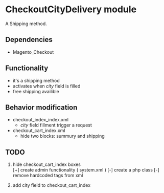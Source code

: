 # CheckoutCityDelivery module

A Shipping method. 

## Dependencies

- Magento_Checkout

## Functionality

- it's a shipping method
- activates when *city* field is filled
- free shipping availible

## Вehavior modification

- checkout_index_index.xml
  - *city* field fillment trigger a request
- checkout_cart_index.xml
  - hide two blocks: summury and shipping

## TODO

1. hide checkout_cart_index boxes  
  [+] create admin functionality ( system.xml )
  [-] create a php class
  [-] remove hardcoded tags from xml

2. add city field to checkout_cart_index


